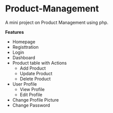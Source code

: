 # Product-Management
A mini project on Product Management using php. 

<b>Features</b> <br>
  * Homepage
  * Registtration
  * Login
  * Dashboard
  * Product table with Actions
    * Add Product
    * Update Product
    * Delete Product
  * User Profile
    * View Profile
    * Edit Profile
  * Change Profile Picture
  * Change Password
 
